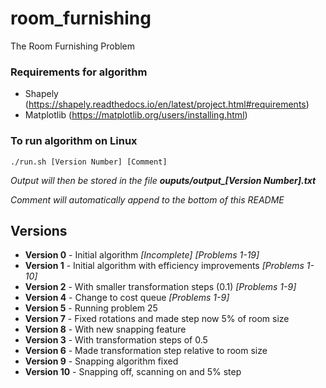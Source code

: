 # room_furnishing
The Room Furnishing Problem 

### Requirements for algorithm
- Shapely (https://shapely.readthedocs.io/en/latest/project.html#requirements)
- Matplotlib (https://matplotlib.org/users/installing.html)

### To run algorithm on Linux
`./run.sh [Version Number] [Comment]`

*Output will then be stored in the file __ouputs/output\_[Version Number].txt__*

*Comment will automatically append to the bottom of this README*

## Versions
- __Version 0__ - Initial algorithm *[Incomplete]* *[Problems 1-19]*
- __Version 1__ - Initial algorithm with efficiency improvements *[Problems 1-10]*
- __Version 2__ - With smaller transformation steps (0.1) *[Problems 1-9]*
- __Version 4__ - Change to cost queue *[Problems 1-9]*
- __Version 5__ - Running problem 25
- __Version 7__ - Fixed rotations and made step now 5% of room size
- __Version 8__ - With new snapping feature
- __Version 3__ - With transformation steps of 0.5
- __Version 6__ - Made transformation step relative to room size
- __Version 9__ - Snapping algorithm fixed
- __Version 10__ - Snapping off, scanning on and 5% step
